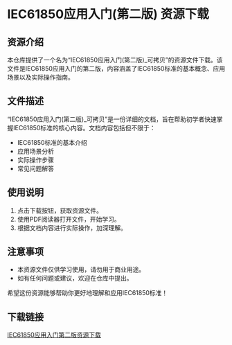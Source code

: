 # IEC61850应用入门(第二版) 资源下载

## 资源介绍

本仓库提供了一个名为“IEC61850应用入门(第二版)_可拷贝”的资源文件下载。该文件是IEC61850应用入门的第二版，内容涵盖了IEC61850标准的基本概念、应用场景以及实际操作指南。

## 文件描述

“IEC61850应用入门(第二版)_可拷贝”是一份详细的文档，旨在帮助初学者快速掌握IEC61850标准的核心内容。文档内容包括但不限于：

- IEC61850标准的基本介绍
- 应用场景分析
- 实际操作步骤
- 常见问题解答

## 使用说明

1. 点击下载按钮，获取资源文件。
2. 使用PDF阅读器打开文件，开始学习。
3. 根据文档内容进行实际操作，加深理解。

## 注意事项

- 本资源文件仅供学习使用，请勿用于商业用途。
- 如有任何问题或建议，欢迎在仓库中提出。

希望这份资源能够帮助你更好地理解和应用IEC61850标准！

## 下载链接

[IEC61850应用入门第二版资源下载](https://pan.quark.cn/s/fa222dbeaa66)